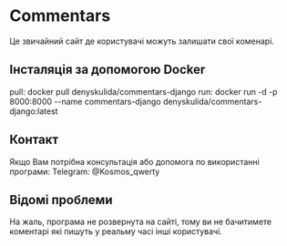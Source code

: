 # Commentars
Це звичайний сайт де користувачі можуть залишати свої коменарі.


## Інсталяція за допомогою Docker
pull: docker pull denyskulida/commentars-django
run: docker run -d -p 8000:8000 --name commentars-django denyskulida/commentars-django:latest

## Контакт
Якщо Вам потрібна консультація або допомога по використанні програми: Telegram: @Kosmos_qwerty

## Відомі проблеми
На жаль, програма не розвернута на сайті, тому ви не бачитимете коментарі які пишуть у реальму часі інші користувачі.

